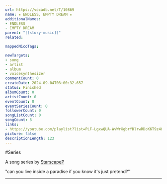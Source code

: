 ```yaml
---
url: https://vocadb.net/T/10869
name: ✬ ENDLESS, EMPTY DREAM ✬
additionalNames: 
- ENDLESS
- EMPTY DREAM
parent: "[[story-music]]"
related:

mappedNicoTags:

newTargets:
- song
- artist
- album
- voicesynthesizer
commentCount: 0
createDate: 2024-09-04T03:00:32.657
status: Finished
albumCount: 0
artistCount: 0
eventCount: 0
eventSeriesCount: 0
followerCount: 0
songListCount: 0
songCount: 5
links: 
- https://youtube.com/playlist?list=PLF-LgxwQUA-WvWrXgbrYDlrwRDoK6T9z4&si=l4lXMWFVUsxmc_Ql
picture: false
descriptionLength: 123
---
```


#Series

A song series by [StarscapeP](https://vocadb.net/Ar/84558)

"can you live inside a paradise if you know it's just pretend?"

---

